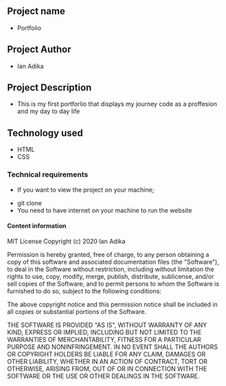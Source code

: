 ## Project name
- Portfolio

## Project Author
- Ian Adika

## Project Description
 - This is my first portforlio that displays my journey code as a proffesion and my day to day life
 
 ## Technology used
 - HTML
 - CSS 

 ### Technical requirements
 - If you want to view the project on your machine;
 * git clone
 * You need to have internet on your machine to run the website
 
 #### Content information
 
 
 MIT License
Copyright (c) 2020 Ian Adika

Permission is hereby granted, free of charge, to any person obtaining a copy
of this software and associated documentation files (the "Software"), to deal
in the Software without restriction, including without limitation the rights
to use, copy, modify, merge, publish, distribute, sublicense, and/or sell
copies of the Software, and to permit persons to whom the Software is
furnished to do so, subject to the following conditions:

The above copyright notice and this permission notice shall be included in all
copies or substantial portions of the Software.

THE SOFTWARE IS PROVIDED "AS IS", WITHOUT WARRANTY OF ANY KIND, EXPRESS OR
IMPLIED, INCLUDING BUT NOT LIMITED TO THE WARRANTIES OF MERCHANTABILITY,
FITNESS FOR A PARTICULAR PURPOSE AND NONINFRINGEMENT. IN NO EVENT SHALL THE
AUTHORS OR COPYRIGHT HOLDERS BE LIABLE FOR ANY CLAIM, DAMAGES OR OTHER
LIABILITY, WHETHER IN AN ACTION OF CONTRACT, TORT OR OTHERWISE, ARISING FROM,
OUT OF OR IN CONNECTION WITH THE SOFTWARE OR THE USE OR OTHER DEALINGS IN THE
SOFTWARE.